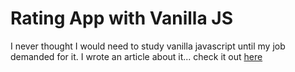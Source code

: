 # Rating App with Vanilla JS

I never thought I would need to study vanilla javascript until my job demanded for it. I wrote an article about it... check it out [here](https://medium.com/@charlesebukachiakwa/never-knew-i-would-come-back-to-this-vanilla-javascript-f6bbb680543f)
